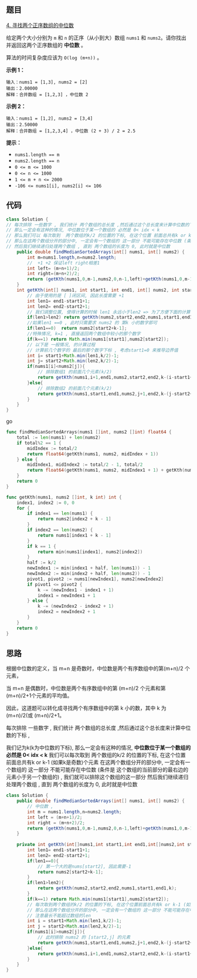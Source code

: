 ## 题目

[4. 寻找两个正序数组的中位数](https://leetcode.cn/problems/median-of-two-sorted-arrays/)

给定两个大小分别为 `m` 和 `n` 的正序（从小到大）数组 `nums1` 和 `nums2`。请你找出并返回这两个正序数组的 **中位数** 。

算法的时间复杂度应该为 `O(log (m+n))` 。

 

**示例 1：**

```
输入：nums1 = [1,3], nums2 = [2]
输出：2.00000
解释：合并数组 = [1,2,3] ，中位数 2
```

**示例 2：**

```
输入：nums1 = [1,2], nums2 = [3,4]
输出：2.50000
解释：合并数组 = [1,2,3,4] ，中位数 (2 + 3) / 2 = 2.5
```

**提示：**

- `nums1.length == m`
- `nums2.length == n`
- `0 <= m <= 1000`
- `0 <= n <= 1000`
- `1 <= m + n <= 2000`
- `-106 <= nums1[i], nums2[i] <= 106`

## 代码

```java
class Solution {
// 每次排除 一些数字 , 我们统计 两个数组的总长度 ,然后通过这个总长度来计算中位数的下标 , 我们记为k(k为中位数的下标),
// 那么一定会有这种的情况, 中位数位于某一个数组的 必然是 0< idx < k
// 那么我们可以 每次取到  两个数组的k/2 的位置的下标, 在这个位置 前面总共有k or k-1 (如果k是奇数)个元素
// 那么在这两个数组分开的部分中, 一定会有一个数组的 这一部分 不能可能存在中位数 (条件是 这个数组的当前部分的最右边的元素小于另一个数组的) , 那么我们就可以排除这个数组的这一部分
// 然后我们继续递归处理两个数组 , 直到 两个数组的长度为 0, 此时就是中位数
    public double findMedianSortedArrays(int[] nums1, int[] nums2) {
        int m=nums1.length,n=nums2.length;
        //  +1 +2 保证left right相差1 
        int left= (m+n+1)/2;  
        int right=(m+n+2)/2;  
        return (getKth(nums1,0,m-1,nums2,0,n-1,left)+getKth(nums1,0,m-1,nums2,0,n-1,right))/2.0;
    }
    int getKth(int[] nums1, int start1, int end1, int[] nums2, int start2, int end2, int k) {
        // 由于使用的是 [ ]闭区间, 因此长度需要 +1
        int len1= end1-start1+1;
        int len2= end2-start2+1;
        // 我们调整位置, 使得计算的时候 len1 永远小于len2 => 为了方便下面的计算
        if(len1>len2) return getKth(nums2,start2,end2,nums1,start1,end1,k);
        //如果len1 ==0 , 此时只需要求 nums2 的 第k 小的数字即可
        if(len1==0)  return nums2[start2+k-1];
        //特殊情况, k=1 , 直接返回两个数组中较小的那个数字
        if(k==1) return Math.min(nums1[start1],nums2[start2]);
        // 以下是 一般情况, 的计算过程
        // 计算前几个数字的 最后的那个数字下标 , 考虑start1=0 来推导边界值  
        int i= start1+Math.min(len1,k/2)-1;
        int j= start2+Math.min(len2,k/2)-1;
        if(nums1[i]<nums2[j]){
            // 排除数组1 的前面几个元素(k/2)
            return getKth(nums1,i+1,end1,nums2,start2,end2,k-(i-start1+1));
        }else{
            // 排除数组2 的前面几个元素(k/2)
            return getKth(nums1,start1,end1,nums2,j+1,end2,k-(j-start2+1));
        }
    }
}
```

go

```go
func findMedianSortedArrays(nums1 []int, nums2 []int) float64 {
    total := len(nums1) + len(nums2)
    if total%2 == 1 {
        midIndex := total/2
        return float64(getKth(nums1, nums2, midIndex + 1))
    } else {
        midIndex1, midIndex2 := total/2 - 1, total/2
        return float64(getKth(nums1, nums2, midIndex1 + 1) + getKth(nums1, nums2, midIndex2 + 1)) / 2.0
    }
    return 0
}

func getKth(nums1, nums2 []int, k int) int {
    index1, index2 := 0, 0
    for {
        if index1 == len(nums1) {
            return nums2[index2 + k - 1]
        }
        if index2 == len(nums2) {
            return nums1[index1 + k - 1]
        }
        if k == 1 {
            return min(nums1[index1], nums2[index2])
        }
        half := k/2
        newIndex1 := min(index1 + half, len(nums1)) - 1
        newIndex2 := min(index2 + half, len(nums2)) - 1
        pivot1, pivot2 := nums1[newIndex1], nums2[newIndex2]
        if pivot1 <= pivot2 {
            k -= (newIndex1 - index1 + 1)
            index1 = newIndex1 + 1
        } else {
            k -= (newIndex2 - index2 + 1)
            index2 = newIndex2 + 1
        }
    }
    return 0
}
```





## 思路

根据中位数的定义，当 m+n 是奇数时，中位数是两个有序数组中的第(m+n)/2 个元素，

当 m+n 是偶数时，中位数是两个有序数组中的第 (m+n)/2 个元素和第 (m+n)/2+1个元素的平均值。

因此，这道题可以转化成寻找两个有序数组中的第 k 小的数，其中 k 为 (m+n)/2(或 (m+n)/2+1。



每次排除 一些数字 , 我们统计 两个数组的总长度 ,然后通过这个总长度来计算中位数的下标 , 

我们记为k(k为中位数的下标),  那么一定会有这种的情况, **中位数位于某一个数组的 必然是 0< idx < k**
我们可以每次取到  两个数组的k/2 的位置的下标, 在这个位置 前面总共有k or k-1 (如果k是奇数)个元素
在这两个数组分开的部分中, 一定会有一个数组的 这一部分 不能可能存在中位数 (条件是 这个数组的当前部分的最右边的元素小于另一个数组的) , 我们就可以排除这个数组的这一部分
然后我们继续递归处理两个数组 , 直到 两个数组的长度为 0, 此时就是中位数

```java
class Solution {
    public double findMedianSortedArrays(int[] nums1, int[] nums2) {
        // 中位数 , 
        int m = nums1.length,n=nums2.length;
        int left = (m+n+1)/2;
        int right = (m+n+2)/2;	
        return (getKth(nums1,0,m-1,nums2,0,n-1,left)+getKth(nums1,0,m-1,nums2,0,n-1,right))/2.0;
    }
    
    private int getKth(int[]nums1,int start1,int end1,int[]nums2,int start2,int end2,int k){
        int len1= end1-start1+1;
        int len2= end2-start2+1;
        if(len1==0){
            // 第一个大的是nums[start2], 因此需要-1
            return nums2[start2+k-1];
        }
        if(len1>len2){
            return getKth(nums2,start2,end2,nums1,start1,end1,k);
        }
        if(k==1) return Math.min(nums1[start1],nums2[start2]);
        // 每次取到两个数组的k/2 的位置的下标, 在这个位置前面总共有k or k-1 (如果k是奇数)个元素
        // 那么在这两个数组分开的部分中, 一定会有一个数组的 这一部分 不能可能存在中位数 (条件是 这个数组的当前部分的最右边的元素小于另一个数组的) , 那么我们就可以排除这个数组的这一部分
        // 注意最长不能超过数组的len
        int i = start1+Math.min(len1,k/2)-1;
        int j = start2+Math.min(len2,k/2)-1;
        if(nums1[i]>nums2[j]){
            // 此时排除 nums2 的 [start2,j] 的元素
            return getKth(nums1,start1,end1,nums2,j+1,end2,k-(j-start2+1));
        }else{
            return getKth(nums1,i+1,end1,nums2,start2,end2,k-(i-start1+1));
        }
    }
}
```





